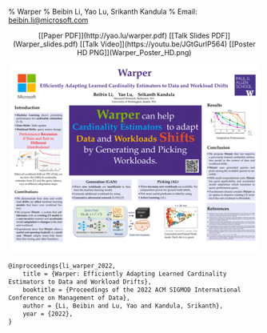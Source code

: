 % Warper
% Beibin Li, Yao Lu, Srikanth Kandula
% Email: beibin.li@microsoft.com
<center>
 [[Paper PDF]](http://yao.lu/warper.pdf) 
 [[Talk Slides PDF]](Warper_slides.pdf)
 [[Talk Video]](https://youtu.be/JGtGurlP564)
 [[Poster HD PNG]](Warper_Poster_HD.png)
</center>


![](Warper_Poster_S.png)



```
@inproceedings{li_warper_2022,
	title = {Warper: Efficiently Adapting Learned Cardinality Estimators to Data and Workload Drifts},
	booktitle = {Proceedings of the 2022 ACM SIGMOD International Conference on Management of Data},
	author = {Li, Beibin and Lu, Yao and Kandula, Srikanth},
	year = {2022},
}
```

